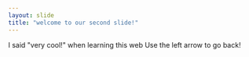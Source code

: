 ```yaml
---
layout: slide
title: "welcome to our second slide!"
---
```

I said "very cool!" when learning this web
Use the left arrow to go back!
